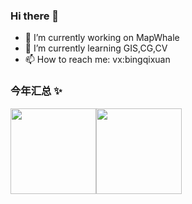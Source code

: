 ### Hi there 👋

- 🔭 I’m currently working on MapWhale
- 🌱 I’m currently learning GIS,CG,CV
- 📫 How to reach me: vx:bingqixuan

### 今年汇总 ✨

<img align="" height="137px" src="https://github-readme-stats.vercel.app/api?username=bingqixuan&hide_title=true&hide_border=true&show_icons=true&include_all_commits=true&line_height=21&bg_color=0,EC6C6C,FFD479,FFFC79,73FA79&theme=graywhite&locale=cn" /><img align="" height="137px" src="https://github-readme-stats.vercel.app/api/top-langs/?username=bingqixuan&hide_title=true&hide_border=true&layout=compact&bg_color=0,73FA79,73FDFF,D783FF&theme=graywhite&locale=cn" />
